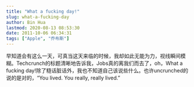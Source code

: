 ```yaml
---
title: "What a fucking day!"
slug: what-a-fucking-day
author: Bin Hua
lastmod: 2020-08-13 08:53:30
date: 2011-10-06 06:34:31
tags: ["Apple", "乔布斯"]
---
```


早知道会有这么一天，可真当这天来临的时候，我却如此无能为力，视线瞬间模糊。Techcrunch的标题清晰地告诉我，Jobs真的离我们而去了，oh，What a fucking day!除了糙话脏话外，我也不知道自己该说些什么。也许uncrunched的说的是对的，“You lived. You really, really lived.”